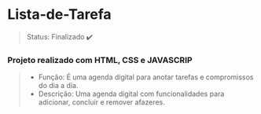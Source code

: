 <h1>Lista-de-Tarefa</h1>

> Status: Finalizado ✔️

### Projeto realizado com HTML, CSS e JAVASCRIP

> * Função: É uma agenda digital para anotar tarefas e compromissos do dia a dia.
> * Descrição: Uma agenda digital com funcionalidades para adicionar, concluir e remover afazeres.

